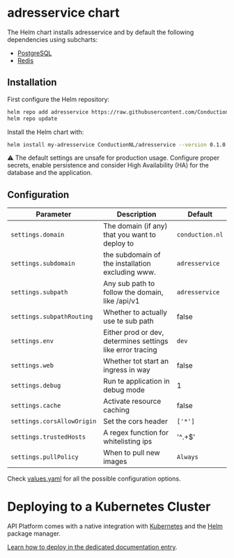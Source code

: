 # adresservice chart

The Helm chart installs adresservice and by default the following dependencies using subcharts:

- [PostgreSQL](https://github.com/bitnami/charts/tree/master/bitnami/postgresql)
- [Redis](https://github.com/bitnami/charts/tree/master/bitnami/redis)

## Installation

First configure the Helm repository:

```bash
helm repo add adresservice https://raw.githubusercontent.com/ConductionNL/adresservice/master/api/helm/
helm repo update
```

Install the Helm chart with:

```bash
helm install my-adresservice ConductionNL/adresservice --version 0.1.0
```

:warning: The default settings are unsafe for production usage. Configure proper secrets, enable persistence and consider High Availability (HA) for the database and the application.

## Configuration

| Parameter | Description | Default |
| --------- | ----------- | ------- |
| `settings.domain` | The domain (if any) that you want to deploy to | `conduction.nl` |
| `settings.subdomain` | the subdomain of the installation excluding www. | `adresservice` |
| `settings.subpath` | Any sub path to follow the domain, like /api/v1 | `adresservice` |
| `settings.subpathRouting` | Whether to actually use te sub path | false |
| `settings.env` | Either prod or dev, determines settings like error tracing | `dev` |
| `settings.web` | Whether tot start an ingress in way | false |
| `settings.debug` | Run te application in debug mode | 1 |
| `settings.cache` | Activate resource caching | false |
| `settings.corsAllowOrigin` | Set the cors header | `['*']` |
| `settings.trustedHosts` | A regex function for whitelisting ips | '^.+$' |
| `settings.pullPolicy` | When to pull new images | `Always` |

Check [values.yaml](./values.yaml) for all the possible configuration options.

# Deploying to a Kubernetes Cluster

API Platform comes with a native integration with [Kubernetes](https://kubernetes.io/) and the [Helm](https://helm.sh/)
package manager.

[Learn how to deploy in the dedicated documentation entry](https://api-platform.com/docs/deployment/kubernetes/).
